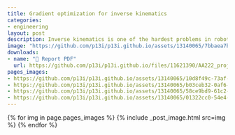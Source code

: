 ```yaml
---
title: Gradient optimization for inverse kinematics
categories:
- engineering
layout: post
description: Inverse kinematics is one of the hardest problems in robotics. Given desired goal position and orientation for an end-effector, inverse kinematics seeks to find a suitable series of joint configurations to meet that goal. In this paper, we develop a forward kinematics model in Python and apply gradient-based methods using automatic differentiation to develop an inverse kinematics model of an arbitrary $n$-joint robot arm. We evaluate the performance of standard gradient descent against Nesterov Momentum gradient descent. We conclude with a discussion of the limitations of our 2D model and areas for extension to gain more fidelity with real-world robots.
image: "https://github.com/p13i/p13i.github.io/assets/13140065/7bbaea7b-892e-4a20-baa3-d1ef46c8e000"
downloads:
- name: "📜 Report PDF"
  url: https://github.com/p13i/p13i.github.io/files/11621390/AA222_project_final_report.pdf
pages_images:
- https://github.com/p13i/p13i.github.io/assets/13140065/10d8f49c-73af-41fb-9efd-0231a439d218
- https://github.com/p13i/p13i.github.io/assets/13140065/b03ceb32-0af6-4f01-9fa8-39a501787ef7
- https://github.com/p13i/p13i.github.io/assets/13140065/58ce9bd9-61c2-4c03-906c-f4fd17b22931
- https://github.com/p13i/p13i.github.io/assets/13140065/01322cc0-54e4-4879-9e05-4070fc971690
---
```


{% for img in page.pages_images %}
{% include _post_image.html src=img %}
{% endfor %}
